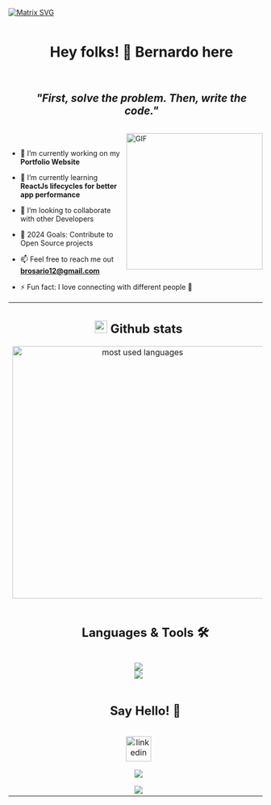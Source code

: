  [![Matrix SVG](https://raw.githubusercontent.com/rodrigograca31/rodrigograca31/master/matrix.svg)](https://www.youtube.com/watch?v=SDkAGkd4NLc) 

<!--h1 without bottom border-->
<div id="user-content-toc">
  <ul align="center">
    <summary><h1 style="display: inline-block">Hey folks! 👋 Bernardo here</h1></summary>
  </ul>
</div>

<!--h2 without bottom border-->
<div id="user-content-toc">
  <ul align="center">
    <summary><h2 style="display: inline-block"><b><i>"First, solve the problem. Then, write the code."</i></b></h2></summary>
  </ul>
</div>


<img align="right" height="270px" alt="GIF" src="https://media.giphy.com/media/CVtNe84hhYF9u/giphy.gif" />
<br/>
<!--Intro start-->

- 🔭 I’m currently working on my **Portfolio Website**

- 🌱 I’m currently learning **ReactJs lifecycles for better app performance**

- 👯 I’m looking to collaborate with other Developers

- 🥅 2024 Goals: Contribute to Open Source projects

- 📫 Feel free to reach me out **brosario12@gmail.com**

- ⚡ Fun fact: I love connecting with different people :raised_hands:

<!--Intro end-->



<!--- stats & Trophy (start) -->
<p align="center">
  <!--- stats (start) -->
<table align="center">
<tr border="none">
<td width="50%" align="center">
  
## <img src="https://raw.githubusercontent.com/Bernardo-R/Bernardo-R/main/gifs/haha.gif" width="25px" > Github stats

<p align="center">
<!--     <img alt="status github, commits, etc..." width="500px" src="https://github-readme-stats.vercel.app/api?username=Bernardo-R&count_private=true&show_icons=true&custom_title=Github&theme=algolia&bg_color=0,000000,130F40&layout=compact&border_radius=8"
    /> <br> -->
    <img alt="most used languages" width="500px" src="https://github-readme-stats.vercel.app/api/top-langs/?username=Bernardo-R&count_private=true&theme=algolia&bg_color=0,000000,130F40&layout=compact&border_radius=8&langs_count=20&hide=hack,swift,kotlin,objective-c"/>
</p>

<!--h1 without bottom border-->
<div id="user-content-toc">
  <ul align="center">
    <summary><h2 style="display: inline-block">Languages & Tools 🛠️</h2></summary>
  </ul>
</div>
<!--tech stack icons-->
<p align="center">
  <a href="https://skillicons.dev">
    <img src="https://skillicons.dev/icons?i=html,css,js,react,nuxtjs,ts,tailwind,azure" /><br/>
    <img src="https://skillicons.dev/icons?i=bootstrap,discord,figma,firebase,github,materialui,nodejs,vscode" />
  </a>
</p>

<!-- Connect with me -->
<!--h2 without bottom border-->
<div id="user-content-toc">
  <ul align="center">
    <summary><h2 style="display: inline-block">Say Hello! 👋</h2></summary>
  </ul>
</div>

<!--icons and links-->
<p align="center">
<a href="https://www.linkedin.com/in/brosario12/" target="blank"><img align="center" src="https://user-images.githubusercontent.com/88904952/234979284-68c11d7f-1acc-4f0c-ac78-044e1037d7b0.png" alt="linkedin" height="50" width="50" /></a> 


</p>


<!--profile visit count-->
<div align="center">
  
[![](https://visitcount.itsvg.in/api?id=1010nishant&icon=3&color=6)](https://visitcount.itsvg.in)
  
</div>


<!--horizontal divider(gradiant)-->
<img src="https://user-images.githubusercontent.com/73097560/115834477-dbab4500-a447-11eb-908a-139a6edaec5c.gif">

<!--
**Bernardo-R/Bernardo-R** is a ✨ _special_ ✨ repository because its `README.md` (this file) appears on your GitHub profile.

Here are some ideas to get you started:

- 🔭 I’m currently working on ...
- 🌱 I’m currently learning ...
- 👯 I’m looking to collaborate on ...
- 🤔 I’m looking for help with ...
- 💬 Ask me about ...
- 📫 How to reach me: ...
- 😄 Pronouns: ...
- ⚡ Fun fact: ...
-->
